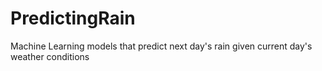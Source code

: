 # PredictingRain
Machine Learning models that predict next day's rain given current day's weather conditions

